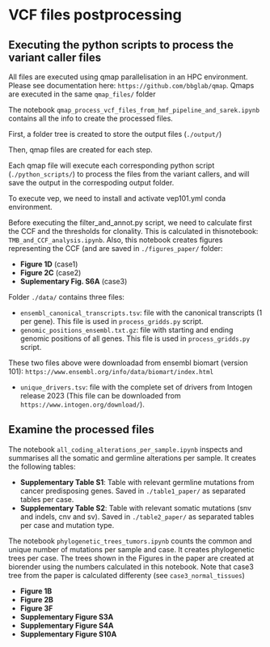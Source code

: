 # VCF files postprocessing

## Executing the python scripts to process the variant caller files

All files are executed using qmap parallelisation in an HPC environment. Please see documentation here: ```https://github.com/bbglab/qmap```. Qmaps are executed in the same ```qmap_files/``` folder

The notebook ```qmap_process_vcf_files_from_hmf_pipeline_and_sarek.ipynb``` contains all the info to create the processed files.

First, a folder tree is created to store the output files (```./output/```)

Then, qmap files are created for each step.

Each qmap file will execute each corresponding python script (```./python_scripts/```) to process the files from the variant callers, and will save the output in the correspoding output folder.

To execute vep, we need to install and activate vep101.yml conda environment.

Before executing the filter_and_annot.py script, we need to calculate first the CCF and the thresholds for clonality. This is calculated in thisnotebook: ```TMB_and_CCF_analysis.ipynb```. Also, this notebook creates figures representing the CCF (and are saved in ```./figures_paper/``` folder:

- **Figure 1D** (case1)
- **Figure 2C** (case2)
- **Suplementary Fig. S6A** (case3)

Folder ```./data/``` contains three files:
- ```ensembl_canonical_transcripts.tsv```: file with the canonical transcripts (1 per gene). This file is used in ```process_gridds.py``` script.
- ```genomic_positions_ensembl.txt.gz```: file with starting and ending genomic positions of all genes. This file is used in ```process_gridds.py``` script.

These two files above were downloadad from ensembl biomart (version 101): ```https://www.ensembl.org/info/data/biomart/index.html```

- ```unique_drivers.tsv```: file with the complete set of drivers from Intogen release 2023 (This file can be downloaded from ```https://www.intogen.org/download/```).

## Examine the processed files

The notebook ```all_coding_alterations_per_sample.ipynb``` inspects and summarises all the somatic and germline alterations per sample. It creates the following tables:

- **Supplementary Table S1**: Table with relevant germline mutations from cancer predisposing genes. Saved in ```./table1_paper/``` as separated tables per case.
- **Supplementary Table S2**: Table with relevant somatic mutations (snv and indels, cnv and sv). Saved in ```./table2_paper/``` as separated tables per case and mutation type.

The notebook ```phylogenetic_trees_tumors.ipynb``` counts the common and unique number of mutations per sample and case. It creates phylogenetic trees per case. The trees shown in the Figures in the paper are created at biorender using the numbers calculated in this notebook. Note that case3 tree from the paper is calculated differenty (see ```case3_normal_tissues```)

- **Figure 1B**
- **Figure 2B**
- **Figure 3F**
- **Supplementary Figure S3A**
- **Supplementary Figure S4A**
- **Supplementary Figure S10A**

